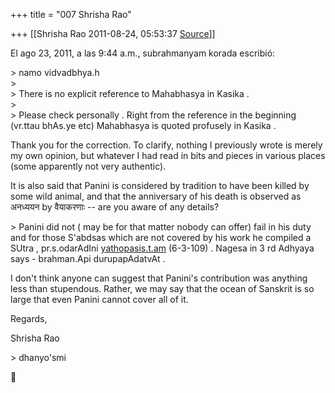+++
title = "007 Shrisha Rao"

+++
[[Shrisha Rao	2011-08-24, 05:53:37 [Source](https://groups.google.com/g/bvparishat/c/4Y811U58z4o)]]



El ago 23, 2011, a las 9:44 a.m., subrahmanyam korada escribió:

\> namo vidvadbhya.h  
\>  
\> There is no explicit reference to Mahabhasya in Kasika .  
\>  
\> Please check personally . Right from the reference in the beginning (vr.ttau bhAs.ye etc) Mahabhasya is quoted profusely in Kasika .

Thank you for the correction. To clarify, nothing I previously wrote is merely my own opinion, but whatever I had read in bits and pieces in various places (some apparently not very authentic).

It is also said that Panini is considered by tradition to have been killed by some wild animal, and that the anniversary of his death is observed as अनध्ययन by वैयाकरणाः -- are you aware of any details?

\> Panini did not ( may be for that matter nobody can offer) fail in his duty and for those S'abdsas which are not covered by his work he compiled a SUtra , pr.s.odarAdIni [yathopasis.t.am](http://yathopasis.t.am) (6-3-109) . Nagesa in 3 rd Adhyaya says - brahman.Api durupapAdatvAt .

I don't think anyone can suggest that Panini's contribution was anything less than stupendous. Rather, we may say that the ocean of Sanskrit is so large that even Panini cannot cover all of it.

Regards,

Shrisha Rao

\> dhanyo'smi



